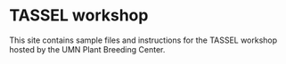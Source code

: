 # TASSEL workshop
 This site contains sample files and instructions for the TASSEL workshop hosted by the UMN Plant Breeding Center.
